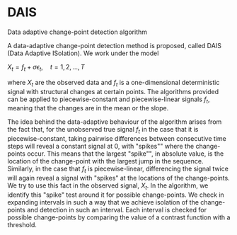 # DAIS
Data adaptive change-point detection algorithm

A data-adaptive change-point detection method is proposed, called DAIS (Data Adaptive ISolation). We work under the model

$X_t = f_t + \sigma \epsilon_t, \quad t = 1, 2, \ldots, T$

where $X_t$ are the observed data and $f_t$ is a one-dimensional deterministic signal with structural changes at certain points. The algorithms provided can be applied to piecewise-constant and piecewise-linear signals $f_t$, meaning that the changes are in the mean or the slope. 

The idea behind the data-adaptive behaviour of the algorithm arises from the fact that, for the unobserved true signal $f_t$ in the case that it is piecewise-constant, taking pairwise differences between consecutive time steps will reveal a constant signal at 0, with "spikes"" where the change-points occur. This means that the largest "spike"", in absolute value, is the location of the change-point with the largest jump in the sequence. Similarly, in the case that $f_t$ is piecewise-linear, differencing the signal twice will again reveal a signal with "spikes" at the locations of the change-points. We try to use this fact in the observed signal, $X_t$. In the algorithm, we identify this "spike" test around it for possible change-points. We check in expanding intervals in such a way that we achieve isolation of the change-points and detection in such an interval. Each interval is checked for possible change-points by comparing the value of a contrast function with a threshold.